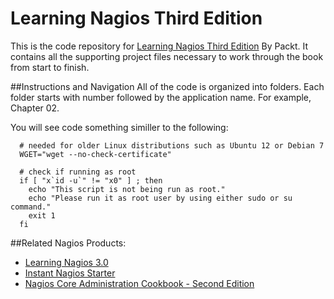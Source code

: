 # Learning Nagios Third Edition
This is the code repository for [Learning Nagios Third Edition](https://www.packtpub.com/networking-and-servers/learning-nagios-third-edition?utm_source=github&utm_medium=repository&utm_campaign=9781785885952) By Packt. It contains all the supporting project files necessary to work through the book from start to finish.

##Instructions and Navigation
All of the code is organized into folders. Each folder starts with number followed by the application name. For example, Chapter 02.

You will see code something similler to the following:

```
  # needed for older Linux distributions such as Ubuntu 12 or Debian 7
  WGET="wget --no-check-certificate"

  # check if running as root
  if [ "x`id -u`" != "x0" ] ; then
    echo "This script is not being run as root."
    echo "Please run it as root user by using either sudo or su command."
    exit 1
  fi
```


##Related Nagios Products:
* [Learning Nagios 3.0](https://www.packtpub.com/networking-and-servers/learning-nagios-30?utm_source=github&utm_medium=repository&utm_campaign=9781847195180)
* [Instant Nagios Starter](https://www.packtpub.com/networking-and-servers/instant-nagios-starter-instant?utm_source=github&utm_medium=repository&utm_campaign=9781782162506)
* [Nagios Core Administration Cookbook - Second Edition](https://www.packtpub.com/networking-and-servers/nagios-core-administration-cookbook-second-edition?utm_source=github&utm_medium=repository&utm_campaign=9781785889332)

